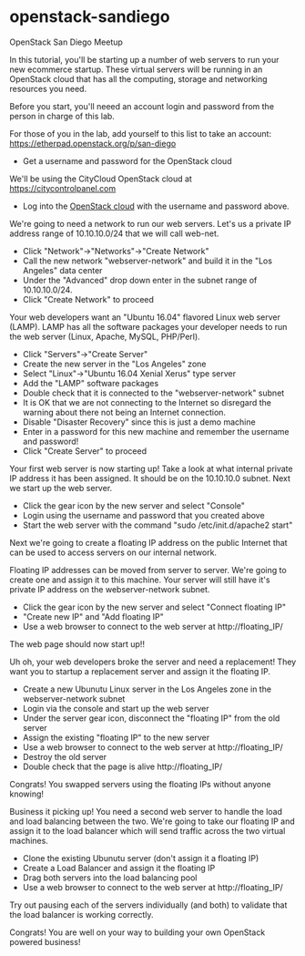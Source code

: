 # openstack-sandiego
OpenStack San Diego Meetup

In this tutorial, you'll be starting up a number of web servers to run your new ecommerce startup. These virtual servers will be running in an OpenStack cloud that has all the computing, storage and networking resources you need.

Before you start, you'll neeed an account login and password from the person in charge of this lab. 

For those of you in the lab, add yourself to this list to take an account:
https://etherpad.openstack.org/p/san-diego

<UL>
<LI>Get a username and password for the OpenStack cloud
</UL>

We'll be using the CityCloud OpenStack cloud at https://citycontrolpanel.com
<UL>
<LI>Log into the <A HREF="https://citycontrolpanel.com" target="_new">OpenStack cloud</A> with the username and password above.
</UL>

We're going to need a network to run our web servers. Let's us a private IP address range of 10.10.10.0/24 that we will call web-net.

<UL>
<LI>Click "Network"->"Networks"->"Create Network"
<LI>Call the new network "webserver-network" and build it in the "Los Angeles" data center
<LI>Under the "Advanced" drop down enter in the subnet range of 10.10.10.0/24.
<LI>Click "Create Network" to proceed
</UL>

Your web developers want an "Ubuntu 16.04" flavored Linux web server (LAMP). LAMP has all the software packages your developer needs to run the web server (Linux, Apache, MySQL, PHP/Perl).
<UL>
<LI>Click "Servers"->"Create Server"
<LI>Create the new server in the "Los Angeles" zone
<LI>Select "Linux"->"Ubuntu 16.04 Xenial Xerus" type server
<LI>Add the "LAMP" software packages
<LI>Double check that it is connected to the "webserver-network" subnet
<LI>It is OK that we are not connecting to the Internet so disregard the warning about there not being an Internet connection.
<LI>Disable "Disaster Recovery" since this is just a demo machine
<LI>Enter in a password for this new machine and remember the username and password!
<LI>Click "Create Server" to proceed
</UL>

Your first web server is now starting up!  Take a look at what internal private IP address it has been assigned. It should be on the 10.10.10.0 subnet. Next we start up the web server.

<UL>
<LI>Click the gear icon by the new server and select "Console"
<LI>Login using the username and password that you created above
<LI>Start the web server with the command "sudo /etc/init.d/apache2 start"
</UL>

Next we're going to create a floating IP address on the public Internet that can be used to access servers on our internal network.

Floating IP addresses can be moved from server to server. We're going to create one and assign it to this machine. Your server will still have it's private IP address on the webserver-network subnet.

<UL>
<LI>Click the gear icon by the new server and select "Connect floating IP"
<LI>"Create new IP" and "Add floating IP"
<LI>Use a web browser to connect to the web server at http://floating_IP/
</UL>

The web page should now start up!!

Uh oh, your web developers broke the server and need a replacement! They want you to startup a replacement server and assign it the floating IP.

<UL>
<LI>Create a new Ubunutu Linux server in the Los Angeles zone in the webserver-network subnet
<LI>Login via the console and start up the web server
<LI>Under the server gear icon, disconnect the "floating IP" from the old server
<LI>Assign the existing "floating IP" to the new server
<LI>Use a web browser to connect to the web server at http://floating_IP/
<LI>Destroy the old server
<LI>Double check that the page is alive http://floating_IP/
</UL>

Congrats! You swapped servers using the floating IPs without anyone knowing!

Business it picking up! You need a second web server to handle the load and load balancing between the two. We're going to take our floating IP and assign it to the load balancer which will send traffic across the two virtual machines.
<UL>
<LI>Clone the existing Ubunutu server (don't assign it a floating IP)
<LI>Create a Load Balancer and assign it the floating IP
<LI>Drag both servers into the load balancing pool
<LI>Use a web browser to connect to the web server at http://floating_IP/
</UL>

Try out pausing each of the servers individually (and both) to validate that the load balancer is working correctly.

Congrats! You are well on your way to building your own OpenStack powered business!
